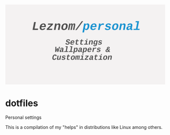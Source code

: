 <p align="center">
  <img src="logogit.png">
</p>

# dotfiles
Personal settings

This is a compilation of my "helps" in distributions like Linux among others.

